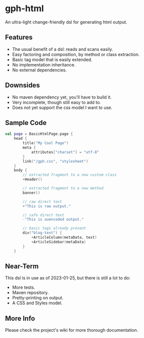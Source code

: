 # gph-html

An ultra-light change-friendly dsl for generating html output.

## Features

* The usual benefit of a dsl: reads and scans easily.
* Easy factoring and composition, by method or class extraction.
* Basic tag model that is easily extended.
* No implementation inheritance.
* No external dependencies.

## Downsides

* No maven dependency yet, you'll have to build it.
* Very incomplete, though still easy to add to.
* Does not yet support the css model I want to use.

## Sample Code

```kotlin
val page = BasicHtmlPage.page {
    head {
        title("My Cool Page")
        meta {
            attributes["charset"] = "utf-8"
        }
        link("/gph.css", "stylesheet")
    }
    body {
        // extracted fragment to a new custom class
        +Header()

        // extracted fragment to a new method
        banner()

        // raw direct text
        +"This is raw output."

        // safe direct text
        -"This is uuencoded output."

        // basic tags already present
        div("blog-text") {
            +ArticleColumn(metaData, text)
            +ArticleSidebar(metaData)
        }
    }
```

## Near-Term

This dsl is in use as of 2023-01-25, but there is still a lot to do:

* More tests.
* Maven repository.
* Pretty-printing on output.
* A CSS and Styles model.

## More Info

Please check the project's wiki for more thorough documentation.